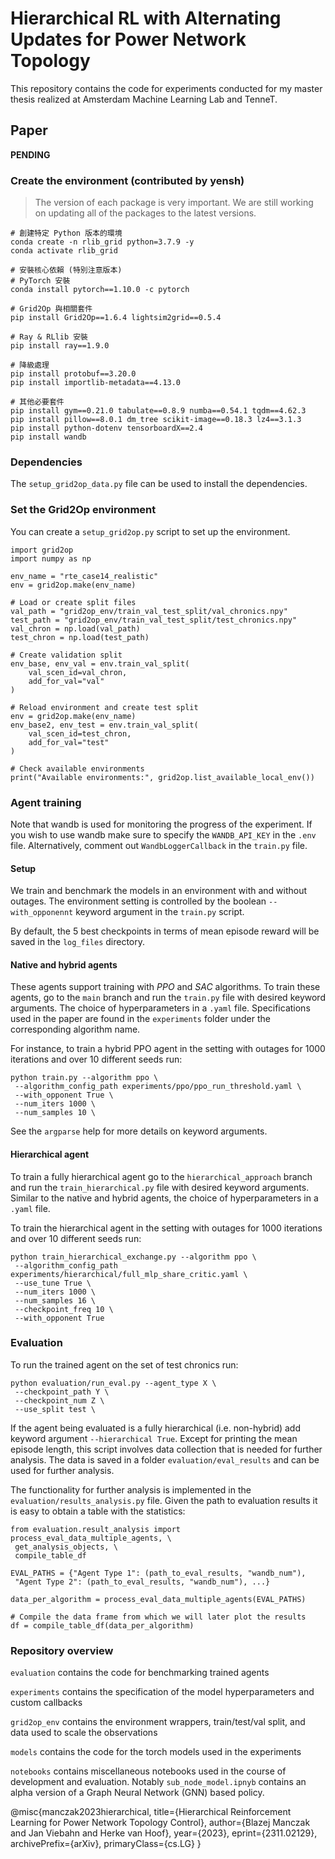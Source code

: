 # Hierarchical RL with Alternating Updates for Power Network Topology

This repository contains the code for experiments conducted for my master thesis realized at Amsterdam Machine Learning Lab and TenneT.

## Paper

**PENDING**

### Create the environment (contributed by yensh)

> The version of each package is very important. We are still working on updating all of the packages to the latest versions.
> 
```
# 創建特定 Python 版本的環境
conda create -n rlib_grid python=3.7.9 -y
conda activate rlib_grid

# 安裝核心依賴 (特別注意版本)
# PyTorch 安裝
conda install pytorch==1.10.0 -c pytorch

# Grid2Op 與相關套件
pip install Grid2Op==1.6.4 lightsim2grid==0.5.4

# Ray & RLlib 安裝
pip install ray==1.9.0

# 降級處理
pip install protobuf==3.20.0
pip install importlib-metadata==4.13.0

# 其他必要套件
pip install gym==0.21.0 tabulate==0.8.9 numba==0.54.1 tqdm==4.62.3 
pip install pillow==8.0.1 dm_tree scikit-image==0.18.3 lz4==3.1.3
pip install python-dotenv tensorboardX==2.4
pip install wandb
```

### Dependencies

The `setup_grid2op_data.py` file can be used to install the dependencies.

### Set the Grid2Op environment

You can create a `setup_grid2op.py` script to set up the environment.

```
import grid2op
import numpy as np

env_name = "rte_case14_realistic"
env = grid2op.make(env_name)

# Load or create split files
val_path = "grid2op_env/train_val_test_split/val_chronics.npy"
test_path = "grid2op_env/train_val_test_split/test_chronics.npy"
val_chron = np.load(val_path)
test_chron = np.load(test_path)

# Create validation split
env_base, env_val = env.train_val_split(
    val_scen_id=val_chron,
    add_for_val="val"
)

# Reload environment and create test split
env = grid2op.make(env_name)
env_base2, env_test = env.train_val_split(
    val_scen_id=test_chron,
    add_for_val="test"
)

# Check available environments
print("Available environments:", grid2op.list_available_local_env())

```
### Agent training

Note that wandb is used for monitoring the progress of the experiment.
If you wish to use wandb make sure to specify the `WANDB_API_KEY` in the `.env` file. Alternatively, comment out `WandbLoggerCallback` in the `train.py` file.

#### Setup

We train and benchmark the models in an environment with and without outages. The environment setting is controlled by the boolean `--with_opponennt` keyword argument in the `train.py` script.

By default, the 5 best checkpoints in terms of mean episode reward will be saved in the `log_files` directory.

#### Native and hybrid agents

These agents support training with *PPO* and *SAC* algorithms. 
To train these agents, go to the `main` branch and run the `train.py` file with desired keyword arguments. The choice of hyperparameters in a `.yaml` file. Specifications used in the paper are found in the `experiments` folder under the corresponding algorithm name.

For instance, to train a hybrid PPO agent in the setting with outages for 1000 iterations and over 10 different seeds run:

``` 
python train.py --algorithm ppo \
 --algorithm_config_path experiments/ppo/ppo_run_threshold.yaml \
 --with_opponent True \
 --num_iters 1000 \
 --num_samples 10 \
 ```

See the `argparse` help for more details on keyword arguments.

#### Hierarchical agent


To train a fully hierarchical agent go to the `hierarchical_approach` branch and run the `train_hierarchical.py` file with desired keyword arguments. Similar to the native and hybrid agents, the choice of hyperparameters in a `.yaml` file.

To train the hierarchical agent in the setting with outages for 1000 iterations and over 10 different seeds run:

```
python train_hierarchical_exchange.py --algorithm ppo \
 --algorithm_config_path experiments/hierarchical/full_mlp_share_critic.yaml \
 --use_tune True \
 --num_iters 1000 \
 --num_samples 16 \
 --checkpoint_freq 10 \
 --with_opponent True 
```


### Evaluation

To run the trained agent on the set of test chronics run:

```
python evaluation/run_eval.py --agent_type X \
 --checkpoint_path Y \
 --checkpoint_num Z \
 --use_split test \
```
If the agent being evaluated is a fully hierarchical (i.e. non-hybrid) add keyword argument `--hierarchical True`.
Except for printing the mean episode length, this script involves data collection that is needed for further analysis. The data is saved in a folder `evaluation/eval_results` and can be used for further analysis.

The functionality for further analysis is implemented in the `evaluation/results_analysis.py` file. Given the path to evaluation results it is easy to obtain a table with the statistics:

```
from evaluation.result_analysis import process_eval_data_multiple_agents, \
 get_analysis_objects, \
 compile_table_df

EVAL_PATHS = {"Agent Type 1": (path_to_eval_results, "wandb_num"),
 "Agent Type 2": (path_to_eval_results, "wandb_num"), ...}

data_per_algorithm = process_eval_data_multiple_agents(EVAL_PATHS)

# Compile the data frame from which we will later plot the results
df = compile_table_df(data_per_algorithm)
```
### Repository overview 

`evaluation` contains the code for benchmarking trained agents

`experiments` contains the specification of the model hyperparameters and custom callbacks 

`grid2op_env` contains the environment wrappers, train/test/val split, and data used to scale the observations

`models` contains the code for the torch models used in the experiments

`notebooks` contains miscellaneous notebooks used in the course of development and evaluation. Notably `sub_node_model.ipnyb` contains an alpha version of a Graph Neural Network (GNN) based policy.
 
@misc{manczak2023hierarchical,
      title={Hierarchical Reinforcement Learning for Power Network Topology Control}, 
      author={Blazej Manczak and Jan Viebahn and Herke van Hoof},
      year={2023},
      eprint={2311.02129},
      archivePrefix={arXiv},
      primaryClass={cs.LG}
}
